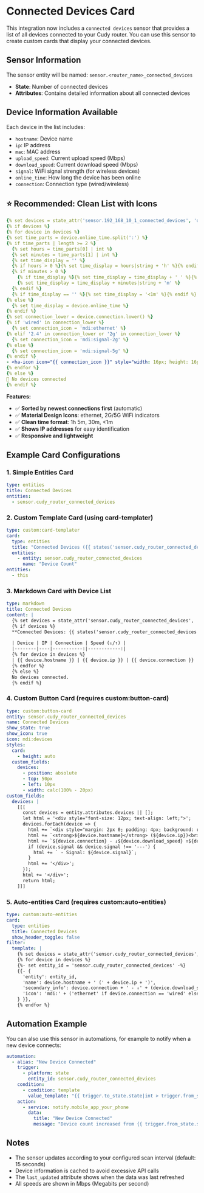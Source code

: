 # Connected Devices Card

This integration now includes a `connected devices` sensor that provides a list of all devices connected to your Cudy router. You can use this sensor to create custom cards that display your connected devices.

## Sensor Information

The sensor entity will be named: `sensor.<router_name>_connected_devices`

- **State**: Number of connected devices
- **Attributes**: Contains detailed information about all connected devices

## Device Information Available

Each device in the list includes:
- `hostname`: Device name
- `ip`: IP address
- `mac`: MAC address  
- `upload_speed`: Current upload speed (Mbps)
- `download_speed`: Current download speed (Mbps)
- `signal`: WiFi signal strength (for wireless devices)
- `online_time`: How long the device has been online
- `connection`: Connection type (wired/wireless)

## ⭐ Recommended: Clean List with Icons

```yaml
{% set devices = state_attr('sensor.192_168_10_1_connected_devices', 'devices') %}
{% if devices %}
{% for device in devices %}
{% set time_parts = device.online_time.split(':') %}
{% if time_parts | length >= 2 %}
  {% set hours = time_parts[0] | int %}
  {% set minutes = time_parts[1] | int %}
  {% set time_display = '' %}
  {% if hours > 0 %}{% set time_display = hours|string + 'h' %}{% endif %}
  {% if minutes > 0 %}
    {% if time_display %}{% set time_display = time_display + ' ' %}{% endif %}
    {% set time_display = time_display + minutes|string + 'm' %}
  {% endif %}
  {% if time_display == '' %}{% set time_display = '<1m' %}{% endif %}
{% else %}
  {% set time_display = device.online_time %}
{% endif %}
{% set connection_lower = device.connection.lower() %}
{% if 'wired' in connection_lower %}
  {% set connection_icon = 'mdi:ethernet' %}
{% elif '2.4' in connection_lower or '2g' in connection_lower %}
  {% set connection_icon = 'mdi:signal-2g' %}
{% else %}
  {% set connection_icon = 'mdi:signal-5g' %}
{% endif %}
- <ha-icon icon="{{ connection_icon }}" style="width: 16px; height: 16px;"></ha-icon> **{{ device.hostname }}** ({{ device.ip }}) - {{ time_display }}
{% endfor %}
{% else %}
📵 No devices connected
{% endif %}
```

**Features:**
- ✅ **Sorted by newest connections first** (automatic)
- ✅ **Material Design Icons**: ethernet, 2G/5G WiFi indicators  
- ✅ **Clean time format**: 1h 5m, 30m, <1m
- ✅ **Shows IP addresses** for easy identification
- ✅ **Responsive and lightweight**

## Example Card Configurations

### 1. Simple Entities Card
```yaml
type: entities
title: Connected Devices
entities:
  - sensor.cudy_router_connected_devices
```

### 2. Custom Template Card (using card-templater)
```yaml
type: custom:card-templater
card:
  type: entities
  title: "Connected Devices ({{ states('sensor.cudy_router_connected_devices') }})"
  entities:
    - entity: sensor.cudy_router_connected_devices
      name: "Device Count"
entities:
  - this
```

### 3. Markdown Card with Device List
```yaml
type: markdown
title: Connected Devices
content: |
  {% set devices = state_attr('sensor.cudy_router_connected_devices', 'devices') %}
  {% if devices %}
  **Connected Devices: {{ states('sensor.cudy_router_connected_devices') }}**
  
  | Device | IP | Connection | Speed (↓/↑) |
  |--------|----|-----------:|------------:|
  {% for device in devices %}
  | {{ device.hostname }} | {{ device.ip }} | {{ device.connection }} | {{ device.download_speed }}/{{ device.upload_speed }} Mbps |
  {% endfor %}
  {% else %}
  No devices connected.
  {% endif %}
```

### 4. Custom Button Card (requires custom:button-card)
```yaml
type: custom:button-card
entity: sensor.cudy_router_connected_devices
name: Connected Devices
show_state: true
show_icon: true
icon: mdi:devices
styles:
  card:
    - height: auto
  custom_fields:
    devices:
      - position: absolute
      - top: 50px
      - left: 10px
      - width: calc(100% - 20px)
custom_fields:
  devices: |
    [[[
      const devices = entity.attributes.devices || [];
      let html = '<div style="font-size: 12px; text-align: left;">';
      devices.forEach(device => {
        html += `<div style="margin: 2px 0; padding: 4px; background: rgba(0,0,0,0.1); border-radius: 4px;">`;
        html += `<strong>${device.hostname}</strong> (${device.ip})<br>`;
        html += `${device.connection} - ↓${device.download_speed} ↑${device.upload_speed} Mbps`;
        if (device.signal && device.signal !== '---') {
          html += ` - Signal: ${device.signal}`;
        }
        html += '</div>';
      });
      html += '</div>';
      return html;
    ]]]
```

### 5. Auto-entities Card (requires custom:auto-entities)
```yaml
type: custom:auto-entities
card:
  type: entities
  title: Connected Devices
  show_header_toggle: false
filter:
  template: |
    {% set devices = state_attr('sensor.cudy_router_connected_devices', 'devices') %}
    {% for device in devices %}
    {%- set entity_id = 'sensor.cudy_router_connected_devices' -%}
    {{- {
      'entity': entity_id,
      'name': device.hostname + ' (' + device.ip + ')',
      'secondary_info': device.connection + ' - ↓' + (device.download_speed|string) + ' ↑' + (device.upload_speed|string) + ' Mbps',
      'icon': 'mdi:' + ('ethernet' if device.connection == 'wired' else 'wifi')
    } }},
    {% endfor %}
```

## Automation Example

You can also use this sensor in automations, for example to notify when a new device connects:

```yaml
automation:
  - alias: "New Device Connected"
    trigger:
      - platform: state
        entity_id: sensor.cudy_router_connected_devices
    condition:
      - condition: template
        value_template: "{{ trigger.to_state.state|int > trigger.from_state.state|int }}"
    action:
      - service: notify.mobile_app_your_phone
        data:
          title: "New Device Connected"
          message: "Device count increased from {{ trigger.from_state.state }} to {{ trigger.to_state.state }}"
```

## Notes

- The sensor updates according to your configured scan interval (default: 15 seconds)
- Device information is cached to avoid excessive API calls
- The `last_updated` attribute shows when the data was last refreshed
- All speeds are shown in Mbps (Megabits per second)
